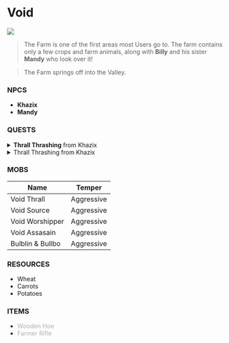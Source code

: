 # **Void**
![](/wiki/docs/img/Farm.png)
> The Farm is one of the first areas most Users go to. The farm contains only a few crops and farm animals, along with **Billy** and his sister **Mandy** who look over it! 

> The Farm springs off into the Valley.

### **NPCS**
- **Khazix**
- **Mandy**

### **QUESTS**
<details><summary><strong>Thrall Thrashing</strong> from Khazix</summary>
**Summary**:
<ol>
<li>Vanquish 30 Void Thralls</li>
<li>Bring 16 Thrall Eggs to Khazix</li>
</ol>	

**Rewards**:
- 4x Thrall Balls 
- 300EXP 
- 300 Slayer EXP
- 300 Void Reputation
- 250 Coins
</details>
<details><summary>Thrall Thrashing from Khazix</summary>
Vanquish 30 Void Thralls
Bring 16 Thrall Eggs to Khazix
</details>


### **MOBS**
**Name** | **Temper**
------------ | -------------
Void Thrall | Aggressive
Void Source | Aggressive
Void Worshipper | Aggressive
Void Assasain | Aggressive
Bulblin & Bullbo | Aggressive

### **RESOURCES**
- Wheat
- Carrots
- Potatoes

### **ITEMS**
- <span style="color:#B0B0B0;">Wooden Hoe</span>
- <span style="color:#B0B0B0;">Farmer Rifle</span>
